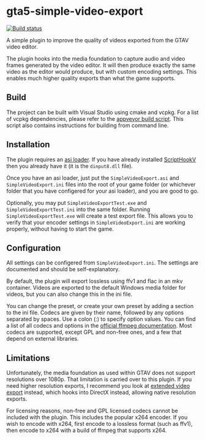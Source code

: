 # gta5-simple-video-export

[![Build status](https://ci.appveyor.com/api/projects/status/0jn75yf5xmq2kipy?svg=true)](https://ci.appveyor.com/project/mcmtroffaes/gta5-simple-video-export)

A simple plugin to improve the quality of videos exported from the GTAV video editor.

The plugin hooks into the media foundation to capture audio and video frames
generated by the video editor.
It will then produce exactly the same video as the editor would produce,
but with custom encoding settings.
This enables much higher quality exports than what the game supports.

Build
-----

The project can be built with Visual Studio using cmake and vcpkg.
For a list of vcpkg dependencies,
please refer to the
[appveyor build script](https://github.com/mcmtroffaes/gta5-simple-video-export/blob/master/appveyor.yml).
This script also contains instructions for building from command line.

Installation
------------

The plugin requires an [asi loader](https://github.com/ThirteenAG/Ultimate-ASI-Loader).
If you have already installed [ScriptHookV](http://www.dev-c.com/gtav/scripthookv/)
then you already have it (it is the ``dinput8.dll`` file).

Once you have an asi loader,
just put the ``SimpleVideoExport.asi`` and ``SimpleVideoExport.ini`` files into the root of your game folder
(or whichever folder that you have configered for your asi loader),
and you are good to go.

Optionally, you may put
``SimpleVideoExportTest.exe`` and ``SimpleVideoExportTest.ini``
into the same folder.
Running ``SimpleVideoExportTest.exe`` will create a test export file.
This allows you to verify that
your encoder settings in ``SimpleVideoExport.ini`` are working properly,
without having to start the game.

Configuration
-------------

All settings can be configered from ``SimpleVideoExport.ini``.
The settings are documented and should be self-explanatory.

By default, the plugin will export lossless
using ffv1 and flac in an mkv container.
Videos are exported to the default Windows media folder for videos,
but you can also change this in the ini file.

You can change the preset, or create your own preset by adding
a section to the ini file.
Codecs are given by their name,
followed by any options separated by spaces.
Use a colon (:) to specify option values.
You can find a list of all codecs and options
in the [official ffmpeg documentation](https://ffmpeg.org/ffmpeg-codecs.html).
Most codecs are supported, except GPL and non-free ones,
and a few that depend on external libraries.

Limitations
-----------

Unfortunately, the media foundation as used within GTAV
does not support resolutions over 1080p.
That limitation is carried over to this plugin.
If you need higher resolution exports,
I recommend you look at
[extended video export](https://github.com/ali-alidoust/gta5-extended-video-export) instead,
which hooks into DirectX instead, allowing native resolution exports.

For licensing reasons, non-free and GPL licensed codecs cannot be included with the plugin.
This includes the popular x264 encoder.
If you wish to encode with x264, first encode to a lossless format (such as ffv1),
then encode to x264 with a build of ffmpeg that supports x264.
